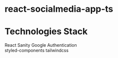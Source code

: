 # react-socialmedia-app-ts

# Technologies Stack

React 
Sanity
Google Authentication  
styled-components
tailwindcss

